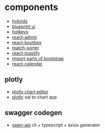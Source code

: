 # components

- [hybrids](https://github.com/hybridsjs/hybrids)
- [blueprint ui](https://blueprintjs.com)
- [hotkeys](https://github.com/greena13/react-hotkeys)
- [react-admin](https://github.com/marmelab/react-admin)
- [react-bootbox](https://github.com/davidtran/react-bootboxjs)
- [match-sorter](https://github.com/kentcdodds/match-sorter)
- [react-toastify](https://github.com/fkhadra/react-toastify)
- [import parts of bootstrap](https://stackoverflow.com/questions/48707701/in-react-how-to-import-only-needed-bootstrap-styles-bootstrap-css-modules)
- [react-calendar](http://projects.wojtekmaj.pl/react-calendar/)

## plotly

- [plotly chart editor](https://github.com/plotly/react-chart-editor)
- [plotly](https://plot.ly/free-sql-client-download/) sql to chart app

## swagger codegen

- [open-api](https://openapi-generator.tech/docs/installation) cli + typescript + axios generator

